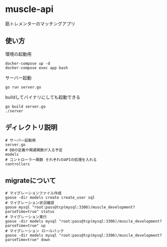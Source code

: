 # muscle-api
筋トレメンターのマッチングアプリ

## 使い方
環境の起動用
```
docker-compose up -d
docker-compose exec app bash
```

サーバー起動
```
go run server.go
```

buildしてバイナリにしても起動できる
```
go build server.go
./server
```

## ディレクトリ説明
```
# サーバー起動用
server.go
# DBの定義や関連関数が入る予定
models
# コントローラー関数 それぞれのAPIの処理を入れる
controllers
```

## migrateについて

```
# マイグレーションファイル作成
goose -dir models create create_user sql
# マイグレーション状況確認
goose mysql "root:pass@tcp(mysql:3306)/muscle_development?parseTime=true" status
# マイグレーション実行
goose -dir models mysql "root:pass@tcp(mysql:3306)/muscle_development?parseTime=true" up
# マイグレーション ロールバック
goose -dir models mysql "root:pass@tcp(mysql:3306)/muscle_development?parseTime=true" down
```
